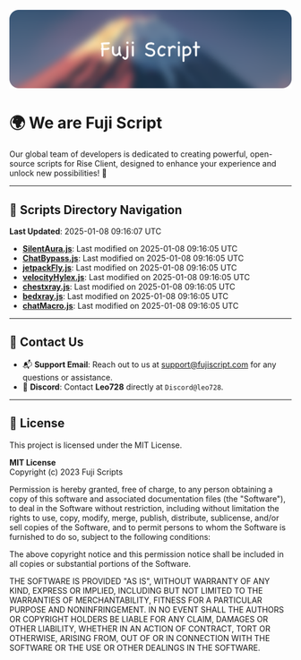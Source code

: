![Banner](.github/b.webp)

# 🌍 **We are Fuji Script**

Our global team of developers is dedicated to creating powerful, open-source scripts for Rise Client, designed to enhance your experience and unlock new possibilities! 🌟

---
<!-- SCRIPTS_NAVIGATION_START -->
## 📂 **Scripts Directory Navigation**

**Last Updated**: 2025-01-08 09:16:07 UTC

- **[SilentAura.js](scripts/SilentAura.js)**: Last modified on 2025-01-08 09:16:05 UTC
- **[ChatBypass.js](scripts/ChatBypass.js)**: Last modified on 2025-01-08 09:16:05 UTC
- **[jetpackFly.js](scripts/jetpackFly.js)**: Last modified on 2025-01-08 09:16:05 UTC
- **[velocityHylex.js](scripts/velocityHylex.js)**: Last modified on 2025-01-08 09:16:05 UTC
- **[chestxray.js](scripts/chestxray.js)**: Last modified on 2025-01-08 09:16:05 UTC
- **[bedxray.js](scripts/bedxray.js)**: Last modified on 2025-01-08 09:16:05 UTC
- **[chatMacro.js](scripts/chatMacro.js)**: Last modified on 2025-01-08 09:16:05 UTC

<!-- SCRIPTS_NAVIGATION_END -->

---

## 💬 **Contact Us**  
- 📬 **Support Email**: Reach out to us at [support@fujiscript.com](mailto:support@fujiscript.com) for any questions or assistance.  
- 💬 **Discord**: Contact **Leo728** directly at `Discord@leo728`.

---

## 📜 **License**

This project is licensed under the MIT License.  

**MIT License**  
Copyright (c) 2023 Fuji Scripts  

Permission is hereby granted, free of charge, to any person obtaining a copy of this software and associated documentation files (the "Software"), to deal in the Software without restriction, including without limitation the rights to use, copy, modify, merge, publish, distribute, sublicense, and/or sell copies of the Software, and to permit persons to whom the Software is furnished to do so, subject to the following conditions:  

The above copyright notice and this permission notice shall be included in all copies or substantial portions of the Software.  

THE SOFTWARE IS PROVIDED "AS IS", WITHOUT WARRANTY OF ANY KIND, EXPRESS OR IMPLIED, INCLUDING BUT NOT LIMITED TO THE WARRANTIES OF MERCHANTABILITY, FITNESS FOR A PARTICULAR PURPOSE AND NONINFRINGEMENT. IN NO EVENT SHALL THE AUTHORS OR COPYRIGHT HOLDERS BE LIABLE FOR ANY CLAIM, DAMAGES OR OTHER LIABILITY, WHETHER IN AN ACTION OF CONTRACT, TORT OR OTHERWISE, ARISING FROM, OUT OF OR IN CONNECTION WITH THE SOFTWARE OR THE USE OR OTHER DEALINGS IN THE SOFTWARE.  

